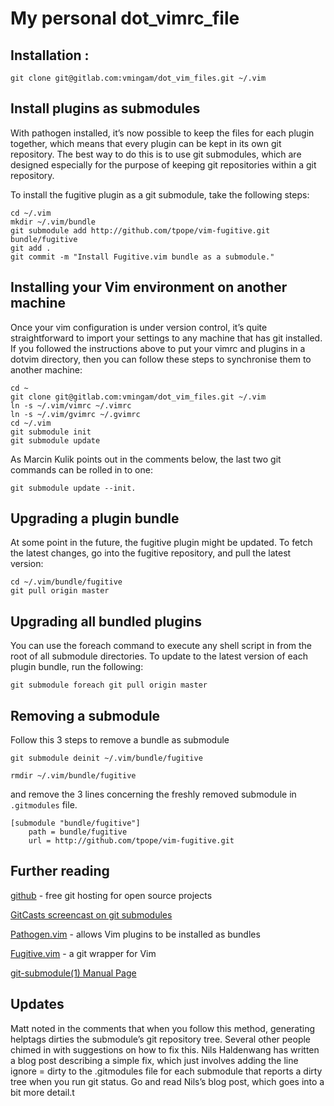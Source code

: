 My personal dot_vimrc_file
===

## Installation :

```shell
git clone git@gitlab.com:vmingam/dot_vim_files.git ~/.vim
```

## Install plugins as submodules

With pathogen installed, it’s now possible to keep the files for each plugin together, which means that every plugin can be kept in its own git repository. The best way to do this is to use git submodules, which are designed especially for the purpose of keeping git repositories within a git repository.

To install the fugitive plugin as a git submodule, take the following steps:

```shell
cd ~/.vim
mkdir ~/.vim/bundle
git submodule add http://github.com/tpope/vim-fugitive.git bundle/fugitive
git add .
git commit -m "Install Fugitive.vim bundle as a submodule."
```

## Installing your Vim environment on another machine

Once your vim configuration is under version control, it’s quite straightforward to import your settings to any machine that has git installed. If you followed the instructions above to put your vimrc and plugins in a dotvim directory, then you can follow these steps to synchronise them to another machine:


```shell
cd ~
git clone git@gitlab.com:vmingam/dot_vim_files.git ~/.vim
ln -s ~/.vim/vimrc ~/.vimrc
ln -s ~/.vim/gvimrc ~/.gvimrc
cd ~/.vim
git submodule init
git submodule update
```

As Marcin Kulik points out in the comments below, the last two git commands can be rolled in to one:

```shell
git submodule update --init.
```

## Upgrading a plugin bundle

At some point in the future, the fugitive plugin might be updated. To fetch the latest changes, go into the fugitive repository, and pull the latest version:

```shell
cd ~/.vim/bundle/fugitive
git pull origin master
```


## Upgrading all bundled plugins

You can use the foreach command to execute any shell script in from the root of all submodule directories. To update to the latest version of each plugin bundle, run the following:

```shell
git submodule foreach git pull origin master
```

## Removing a submodule

Follow this 3 steps to remove a bundle as submodule

```shell
git submodule deinit ~/.vim/bundle/fugitive
```

```shell
rmdir ~/.vim/bundle/fugitive
```

and remove the 3 lines concerning the freshly removed submodule in `.gitmodules` file.

```
[submodule "bundle/fugitive"]
	path = bundle/fugitive
	url = http://github.com/tpope/vim-fugitive.git
```

## Further reading

[github](http://github.com/) - free git hosting for open source projects

[GitCasts screencast on git submodules](http://blip.tv/file/4218925)

[Pathogen.vim](http://www.vim.org/scripts/script.php?script_id=2332) - allows Vim plugins to be installed as bundles

[Fugitive.vim](https://github.com/tpope/vim-fugitive) - a git wrapper for Vim

[git-submodule(1) Manual Page](http://www.kernel.org/pub/software/scm/git/docs/v1.7.5.4/git-submodule.html)

## Updates

Matt noted in the comments that when you follow this method, generating helptags dirties the submodule’s git repository tree. Several other people chimed in with suggestions on how to fix this. Nils Haldenwang has written a blog post describing a simple fix, which just involves adding the line ignore = dirty to the .gitmodules file for each submodule that reports a dirty tree when you run git status. Go and read Nils’s blog post, which goes into a bit more detail.t
